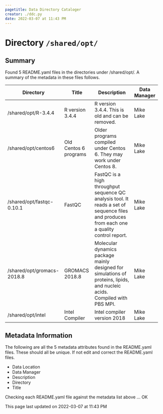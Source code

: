 ```yaml
---
pagetitle: Data Directory Cataloger
creator: ./ddc.py
date: 2022-03-07 at 11:43 PM
---
```

# Directory `/shared/opt/`

## Summary

Found 5 README.yaml files in the directories under /shared/opt/. A summary of the metadata in these files follows.

| Directory | Title | Description | Data Manager |
| --------- | ----- | ----------- | ------------ |
| /shared/opt/R-3.4.4        | R version 3.4.4       | R version 3.4.4. This is old and can be removed. | Mike Lake |
| /shared/opt/centos6        | Old Centos 6 programs | Older programs compiled under Centos 6. They may work under Centos 8. | Mike Lake |
| /shared/opt/fastqc-0.10.1  | FastQC                | FastQC is a high throughput sequence QC analysis tool. It reads a set of sequence files and produces from each one a quality control report. | Mike Lake |
| /shared/opt/gromacs-2018.8 | GROMACS 2018.8        | Molecular dynamics package mainly designed for simulations of proteins, lipids, and nucleic acids. Compiled with PBS MPI. | Mike Lake |
| /shared/opt/intel          | Intel Compiler        | Intel compiler version 2018 | Mike Lake |

## Metadata Information

The following are all the 5 metadata attributes found in the README.yaml files.
These should all be unique. If not edit and correct the README.yaml files.

 - Data Location
 - Data Manager
 - Description
 - Directory
 - Title

Checking each README.yaml file against the metadata list above ... OK

This page last updated on 2022-03-07 at 11:43 PM

